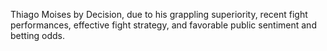 Thiago Moises by Decision, due to his grappling superiority, recent fight performances, effective fight strategy, and favorable public sentiment and betting odds.